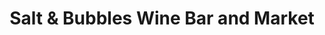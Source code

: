 ---
title: "Salt & Bubbles Wine Bar and Market"
url: /essex-junction/salt-and-bubbles-wine-bar-and-market/
shop: wine
---
